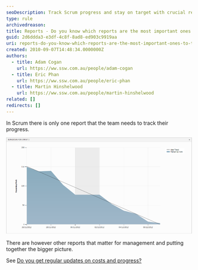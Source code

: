 ```yaml
---
seoDescription: Track Scrum progress and stay on target with crucial reports that provide a clear picture of your team's performance.
type: rule
archivedreason:
title: Reports - Do you know which reports are the most important ones to track your progress?
guid: 2d6ddda3-e3df-4c8f-8ad8-ed903c9919aa
uri: reports-do-you-know-which-reports-are-the-most-important-ones-to-track-your-progress
created: 2010-09-07T14:48:34.0000000Z
authors:
  - title: Adam Cogan
    url: https://ww.ssw.com.au/people/adam-cogan
  - title: Eric Phan
    url: https://ww.ssw.com.au/people/eric-phan
  - title: Martin Hinshelwood
    url: https://ww.ssw.com.au/people/martin-hinshelwood
related: []
redirects: []
---
```


In Scrum there is only one report that the team needs to track their progress.

<!--endintro-->

![Figure: The burndown has all of the information you need to know if you are going to hit your mark](burndown_good_example.png)

There are however other reports that matter for management and putting together the bigger picture.

See [Do you get regular updates on costs and progress?](/reports-do-you-schedule-the-burndown-and-stories-overview-reports-to-be-emailed-to-the-team-every-day)
